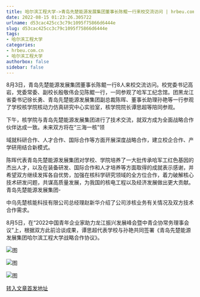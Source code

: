 ```yaml
---
title: 哈尔滨工程大学->青岛先楚能源发展集团董事长陈鲲一行来校交流访问 | hrbeu.com.cn
date: 2022-08-15 01:23:26.305722
urlname: d53cac425cc3c79c1095f75866d6444e
slug: d53cac425cc3c79c1095f75866d6444e
tags: 
- 哈尔滨工程大学
categories:
- hrbeu.com.cn
- 哈尔滨工程大学
authorbox: false
sidebar: false
---
```

8月3日，青岛先楚能源发展集团董事长陈鲲一行8人来校交流访问。校党委书记高岩，党委常委、副校长殷敬伟会见陈鲲一行，一同参观了哈军工纪念馆。团黑龙江省委书记徐长勇、青岛先楚能源发展集团副总裁陈晖、董事长助理孙艳等一行参观了学校核学院核动力仿真研究中心实验室，核学院院长谭思超等陪同参观。

下午，核学院与青岛先楚能源发展集团进行了技术交流，就双方成为全面战略合作伙伴达成一致。未来双方将在“三海一核”领
<!--more-->
域就科研合作、人才合作、国际合作等方面开展深度战略合作，建立校企合作、产学研用结合新模式。

陈晖代表青岛先楚能源发展集团对学校、学院培养了一大批传承哈军工红色基因的杰出人才，以及在装备研发、国际合作和人才培养等方面取得的成就表示感谢，并希望双方继续发挥各自优势，加强在核科学研究领域的全方位合作，着力破解核心技术研发问题，共谋高质量发展，为我国的核电工程以及经济发展做出更大贡献。青岛先楚能源发展集团-

中乌先楚核能科技有限公司总经理赵新华介绍了公司涉核业务有关情况及双方技术合作需求。

8月5日，在“2022中国青年企业家助力龙江振兴发展峰会暨中青企协常务理事会议”上，根据双方此前洽谈成果，谭思超代表学校与孙艳共同签署《青岛先楚能源发展集团哈尔滨工程大学战略合作协议》。  

![图](http://gongxue.cn/__local/2/F7/AE/347310070AC6530F03A0E7A7BA3_F47A9BAD_DDBF.jpg)

![图](http://gongxue.cn/__local/3/89/22/3AFA1103C52FADBDA032E36E721_D626CD9A_16370.jpg)

![图](http://gongxue.cn/__local/C/6D/11/2D2A258288091E604AAF0E5C49E_045C3AA3_13635.jpg)

[转入文章首发地址](http://gongxue.cn/info/1141/72436.htm)